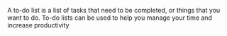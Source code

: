 A to-do list is a list of tasks that need to be completed, or things that you want to do. To-do lists can be used to help you manage your time and increase productivity
